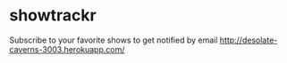 showtrackr
==========

Subscribe to your favorite shows to get notified by email
http://desolate-caverns-3003.herokuapp.com/
